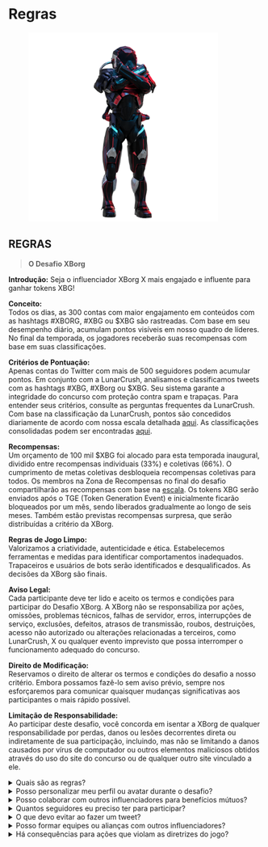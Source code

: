 # Regras

<figure><img src="../../.gitbook/assets/Prometheus.png" alt="" width="375"><figcaption></figcaption></figure>

## **REGRAS**

> **O Desafio XBorg**

**Introdução:** Seja o influenciador XBorg X mais engajado e influente para ganhar tokens XBG!&#x20;

**Conceito:** \
Todos os dias, as 300 contas com maior engajamento em conteúdos com as hashtags #XBORG, #XBG ou $XBG são rastreadas. Com base em seu desempenho diário, acumulam pontos visíveis em nosso quadro de líderes. No final da temporada, os jogadores receberão suas recompensas com base em suas classificações.&#x20;

**Critérios de Pontuação:** \
Apenas contas do Twitter com mais de 500 seguidores podem acumular pontos. Em conjunto com a LunarCrush, analisamos e classificamos tweets com as hashtags #XBG, #XBorg ou $XBG. Seu sistema garante a integridade do concurso com proteção contra spam e trapaças. Para entender seus critérios, consulte as perguntas frequentes da LunarCrush. Com base na classificação da LunarCrush, pontos são concedidos diariamente de acordo com nossa escala detalhada [aqui](scoring/leaderboard.md#how-does-the-daily-ranking-work). As classificações consolidadas podem ser encontradas [aqui](https://xbg-challenge.xborg.com/).&#x20;

**Recompensas:** \
Um orçamento de 100 mil $XBG foi alocado para esta temporada inaugural, dividido entre recompensas individuais (33%) e coletivas (66%). O cumprimento de metas coletivas desbloqueia recompensas coletivas para todos. Os membros na Zona de Recompensas no final do desafio compartilharão as recompensas com base na [escala](rewards.md#what-reward-do-i-get). Os tokens XBG serão enviados após o TGE (Token Generation Event) e inicialmente ficarão bloqueados por um mês, sendo liberados gradualmente ao longo de seis meses. Também estão previstas recompensas surpresa, que serão distribuídas a critério da XBorg.&#x20;

**Regras de Jogo Limpo:** \
Valorizamos a criatividade, autenticidade e ética. Estabelecemos ferramentas e medidas para identificar comportamentos inadequados. Trapaceiros e usuários de bots serão identificados e desqualificados. As decisões da XBorg são finais.&#x20;

**Aviso Legal:** \
Cada participante deve ter lido e aceito os termos e condições para participar do Desafio XBorg. A XBorg não se responsabiliza por ações, omissões, problemas técnicos, falhas de servidor, erros, interrupções de serviço, exclusões, defeitos, atrasos de transmissão, roubos, destruições, acesso não autorizado ou alterações relacionadas a terceiros, como LunarCrush, X ou qualquer evento imprevisto que possa interromper o funcionamento adequado do concurso.&#x20;

**Direito de Modificação:** \
Reservamos o direito de alterar os termos e condições do desafio a nosso critério. Embora possamos fazê-lo sem aviso prévio, sempre nos esforçaremos para comunicar quaisquer mudanças significativas aos participantes o mais rápido possível.&#x20;

**Limitação de Responsabilidade:** \
Ao participar deste desafio, você concorda em isentar a XBorg de qualquer responsabilidade por perdas, danos ou lesões decorrentes direta ou indiretamente de sua participação, incluindo, mas não se limitando a danos causados por vírus de computador ou outros elementos maliciosos obtidos através do uso do site do concurso ou de qualquer outro site vinculado a ele.



<details>

<summary>Quais são as regras?</summary>

Por favor, [role para cima](rules.md#rules). Por favor, observe que elas são complementadas pelos Termos e Condições aos quais todo participante concorda.

</details>

<details>

<summary>Posso personalizar meu perfil ou avatar durante o desafio?</summary>

Personalizar seu perfil ou avatar no XBorg.gg ou no Twitter durante o jogo não afeta os dados coletados via LunarCrush. Os dados estão vinculados ao seu nome de usuário do Twitter e não à sua imagem de perfil.

</details>

<details>

<summary>Posso colaborar com outros influenciadores para benefícios mútuos?</summary>

Absolutamente, colaborar com outros influenciadores pode aumentar significativamente o engajamento de seus tweets e ampliar a visibilidade de nosso projeto. Desde que essas colaborações sigam as diretrizes, elas são incentivadas.

</details>

<details>

<summary>Quantos seguidores eu preciso ter para participar?</summary>

O desafio está aberto a todos, mas seus pontos só serão contabilizados se você tiver no mínimo 500 seguidores no Twitter.

</details>

<details>

<summary>O que devo evitar ao fazer um tweet?</summary>

Vários fatores são levados em consideração para identificar spam: palavras repetidas, hashtags irrelevantes e termos proibidos como "Giveaways", "Airdrops" e "Sweepstakes". Para obter mais informações, visite: [https://lunarcrush.com/faq/how-does-lunarcrush-recognize-spam](https://lunarcrush.com/faq/how-does-lunarcrush-recognize-spam)

</details>

<details>

<summary>Posso formar equipes ou alianças com outros influenciadores?</summary>

Absolutamente, colaborar com outros influenciadores pode aumentar significativamente o engajamento de seus tweets e ampliar a visibilidade de nosso projeto. Desde que essas colaborações sigam as diretrizes, elas são incentivadas.

</details>

<details>

<summary>Há consequências para ações que violam as diretrizes do jogo?</summary>

A LunarCrush possui sistemas automatizados para detectar diferentes tipos de conduta inadequada. Ao ser detectado, a LunarCrush não mais o reconhecerá como influenciador, resultando na interrupção da acumulação de pontos. Se necessário, você também poderá ser desqualificado do concurso, perdendo assim a elegibilidade para reivindicar recompensas.

</details>